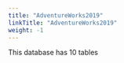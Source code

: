 ```yaml
---
title: "AdventureWorks2019"
linkTitle: "AdventureWorks2019"
weight: -1
---
```


This database has 10 tables
